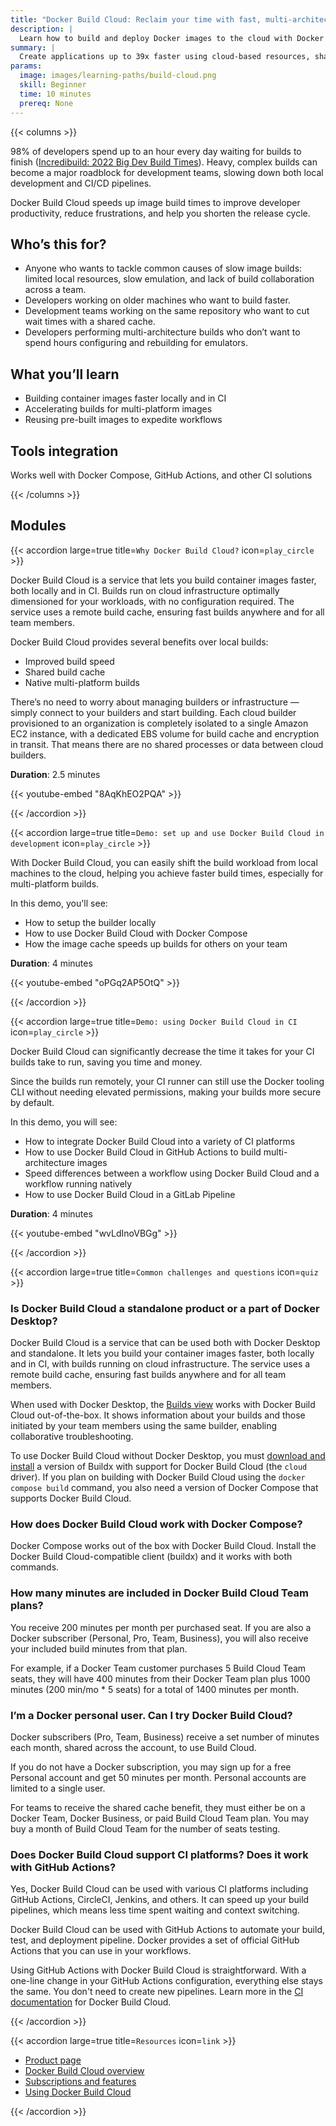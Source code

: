 ```yaml
---
title: "Docker Build Cloud: Reclaim your time with fast, multi-architecture builds"
description: |
  Learn how to build and deploy Docker images to the cloud with Docker Build Cloud.
summary: |
  Create applications up to 39x faster using cloud-based resources, shared team cache, and native multi-architecture support.
params:
  image: images/learning-paths/build-cloud.png
  skill: Beginner
  time: 10 minutes
  prereq: None
---
```


{{< columns >}}

<!-- vale Vale.Spelling = NO -->

98% of developers spend up to an hour every day waiting for builds to finish
([Incredibuild: 2022 Big Dev Build Times](https://www.incredibuild.com/survey-report-2022)).
Heavy, complex builds can become a major roadblock for development teams,
slowing down both local development and CI/CD pipelines.

<!-- vale Vale.Spelling = YES -->

Docker Build Cloud speeds up image build times to improve developer
productivity, reduce frustrations, and help you shorten the release cycle.

## Who’s this for?

- Anyone who wants to tackle common causes of slow image builds: limited local
  resources, slow emulation, and lack of build collaboration across a team.
- Developers working on older machines who want to build faster.
- Development teams working on the same repository who want to cut wait times
  with a shared cache.
- Developers performing multi-architecture builds who don’t want to spend hours
  configuring and rebuilding for emulators.

<!-- break -->

## What you’ll learn

- Building container images faster locally and in CI
- Accelerating builds for multi-platform images
- Reusing pre-built images to expedite workflows

## Tools integration

Works well with Docker Compose, GitHub Actions, and other CI solutions

{{< /columns >}}

## Modules

{{< accordion large=true title=`Why Docker Build Cloud?` icon=`play_circle` >}}

Docker Build Cloud is a service that lets you build container images faster,
both locally and in CI. Builds run on cloud infrastructure optimally
dimensioned for your workloads, with no configuration required. The service
uses a remote build cache, ensuring fast builds anywhere and for all team
members.

Docker Build Cloud provides several benefits over local builds:

- Improved build speed
- Shared build cache
- Native multi-platform builds

There’s no need to worry about managing builders or infrastructure — simply
connect to your builders and start building. Each cloud builder provisioned to
an organization is completely isolated to a single Amazon EC2 instance, with a
dedicated EBS volume for build cache and encryption in transit. That means
there are no shared processes or data between cloud builders.

**Duration**: 2.5 minutes

{{< youtube-embed "8AqKhEO2PQA" >}}

{{< /accordion >}}

{{< accordion large=true title=`Demo: set up and use Docker Build Cloud in development` icon=`play_circle` >}}

With Docker Build Cloud, you can easily shift the build workload from local machines
to the cloud, helping you achieve faster build times, especially for multi-platform builds.

In this demo, you'll see:

- How to setup the builder locally
- How to use Docker Build Cloud with Docker Compose
- How the image cache speeds up builds for others on your team

**Duration**: 4 minutes

{{< youtube-embed "oPGq2AP5OtQ" >}}

{{< /accordion >}}

{{< accordion large=true title=`Demo: using Docker Build Cloud in CI` icon=`play_circle` >}}

Docker Build Cloud can significantly decrease the time it takes for your CI builds
take to run, saving you time and money.

Since the builds run remotely, your CI runner can still use the Docker tooling CLI
without needing elevated permissions, making your builds more secure by default.

In this demo, you will see:

- How to integrate Docker Build Cloud into a variety of CI platforms
- How to use Docker Build Cloud in GitHub Actions to build multi-architecture images
- Speed differences between a workflow using Docker Build Cloud and a workflow running natively
- How to use Docker Build Cloud in a GitLab Pipeline

**Duration**: 4 minutes

{{< youtube-embed "wvLdInoVBGg" >}}

{{< /accordion >}}

{{< accordion large=true title=`Common challenges and questions` icon=`quiz` >}}

### Is Docker Build Cloud a standalone product or a part of Docker Desktop?

Docker Build Cloud is a service that can be used both with Docker Desktop and
standalone. It lets you build your container images faster, both locally and in
CI, with builds running on cloud infrastructure. The service uses a remote
build cache, ensuring fast builds anywhere and for all team members.

When used with Docker Desktop, the [Builds view](../manuals/desktop/use-desktop/builds.md)
works with Docker Build Cloud out-of-the-box. It shows information about your
builds and those initiated by your team members using the same builder,
enabling collaborative troubleshooting.

To use Docker Build Cloud without Docker Desktop, you must
[download and install](../manuals/build-cloud/setup.md#use-docker-build-cloud-without-docker-desktop)
a version of Buildx with support for Docker Build Cloud (the `cloud` driver).
If you plan on building with Docker Build Cloud using the `docker compose
build` command, you also need a version of Docker Compose that supports Docker
Build Cloud.

### How does Docker Build Cloud work with Docker Compose?

Docker Compose works out of the box with Docker Build Cloud. Install the Docker
Build Cloud-compatible client (buildx) and it works with both commands.

### How many minutes are included in Docker Build Cloud Team plans?

You receive 200 minutes per month per purchased seat. If you are also a Docker
subscriber (Personal, Pro, Team, Business), you will also receive your included
build minutes from that plan.

For example, if a Docker Team customer purchases 5 Build Cloud Team seats, they
will have 400 minutes from their Docker Team plan plus 1000 minutes (200 min/mo * 5 seats)
for a total of 1400 minutes per month.

### I’m a Docker personal user. Can I try Docker Build Cloud?

Docker subscribers (Pro, Team, Business) receive a set number of minutes each
month, shared across the account, to use Build Cloud.

If you do not have a Docker subscription, you may sign up for a free Personal
account and get 50 minutes per month. Personal accounts are limited to a single
user.

For teams to receive the shared cache benefit, they must either be on a Docker
Team, Docker Business, or paid Build Cloud Team plan. You may buy a month of
Build Cloud Team for the number of seats testing.

### Does Docker Build Cloud support CI platforms? Does it work with GitHub Actions?

Yes, Docker Build Cloud can be used with various CI platforms including GitHub
Actions, CircleCI, Jenkins, and others. It can speed up your build pipelines,
which means less time spent waiting and context switching.

Docker Build Cloud can be used with GitHub Actions to automate your build,
test, and deployment pipeline. Docker provides a set of official GitHub Actions
that you can use in your workflows.

Using GitHub Actions with Docker Build Cloud is straightforward. With a
one-line change in your GitHub Actions configuration, everything else stays the
same. You don't need to create new pipelines. Learn more in the [CI
documentation](../manuals/build-cloud/ci.md) for Docker Build Cloud.

{{< /accordion >}}

{{< accordion large=true title=`Resources` icon=`link` >}}

- [Product page](https://www.docker.com/products/build-cloud/)
- [Docker Build Cloud overview](../manuals/build-cloud/index.md)
- [Subscriptions and features](../manuals/subscription/build-cloud/build-details.md)
- [Using Docker Build Cloud](../manuals/build-cloud/usage.md)

{{< /accordion >}}

<div id="dbc-lp-survey-anchor"></div>

